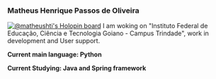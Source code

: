 ### Matheus Henrique Passos de Oliveira
[![@matheushti's Holopin board](https://holopin.io/api/user/board?user=matheushti)](https://holopin.io/@matheushti)
I am woking on "Instituto Federal de Educação, Ciência e Tecnologia Goiano - Campus Trindade", work in development and User support.

**Current main language: Python**

**Current Studying: Java and Spring framework**
